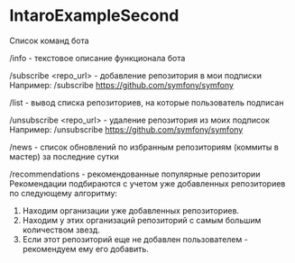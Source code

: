 # IntaroExampleSecond

Список команд бота

/info - текстовое описание функционала бота

/subscribe <repo_url>  - добавление репозитория в мои подписки
Например: /subscribe https://github.com/symfony/symfony

/list - вывод списка репозиториев, на которые пользователь подписан

/unsubscribe <repo_url>  - удаление репозитория из моих подписок
Например: /unsubscribe https://github.com/symfony/symfony

/news - список обновлений по избранным репозиториям (коммиты в мастер) за последние сутки 

/recommendations - рекомендованные популярные репозитории
Рекомендации подбираются с учетом уже добавленных репозиториев по следующему алгоритму:
1) Находим организации уже добавленных репозиториев.
2) Находим у этих организаций репозиторий с самым большим количеством звезд.
3) Если этот репозиторий еще не добавлен пользователем - рекомендуем ему его добавить.
